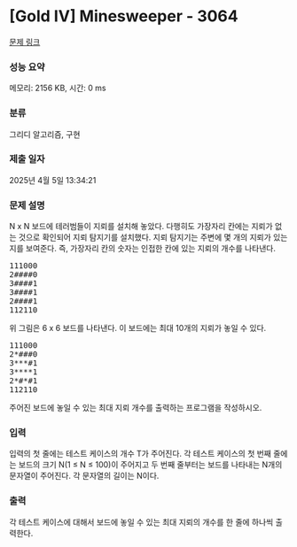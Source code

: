 # [Gold IV] Minesweeper - 3064 

[문제 링크](https://www.acmicpc.net/problem/3064) 

### 성능 요약

메모리: 2156 KB, 시간: 0 ms

### 분류

그리디 알고리즘, 구현

### 제출 일자

2025년 4월 5일 13:34:21

### 문제 설명

<p>N x N 보드에 테러범들이 지뢰를 설치해 놓았다. 다행히도 가장자리 칸에는 지뢰가 없는 것으로 확인되어 지뢰 탐지기를 설치했다. 지뢰 탐지기는 주변에 몇 개의 지뢰가 있는지를 보여준다. 즉, 가장자리 칸의 숫자는 인접한 칸에 있는 지뢰의 개수를 나타낸다.</p>

<pre>111000
2####0
3####1
3####1
2####1
112110
</pre>

<p>위 그림은 6 x 6 보드를 나타낸다. 이 보드에는 최대 10개의 지뢰가 놓일 수 있다.</p>

<pre>111000
2*###0
3***#1
3****1
2*#*#1
112110
</pre>

<p>주어진 보드에 놓일 수 있는 최대 지뢰 개수를 출력하는 프로그램을 작성하시오.</p>

### 입력 

 <p>입력의 첫 줄에는 테스트 케이스의 개수 T가 주어진다. 각 테스트 케이스의 첫 번째 줄에는 보드의 크기 N(1 ≤ N ≤ 100)이 주어지고 두 번째 줄부터는 보드를 나타내는 N개의 문자열이 주어진다. 각 문자열의 길이는 N이다.</p>

### 출력 

 <p>각 테스트 케이스에 대해서 보드에 놓일 수 있는 최대 지뢰의 개수를 한 줄에 하나씩 출력한다.</p>

